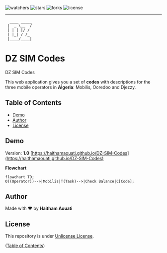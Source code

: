 ![watchers](https://custom-icon-badges.demolab.com/github/watchers/haithamaouati/DZ-SIM-Codes?logo=eye)
![stars](https://custom-icon-badges.demolab.com/github/stars/haithamaouati/DZ-SIM-Codes?logo=star)
![forks](https://custom-icon-badges.demolab.com/github/forks/haithamaouati/DZ-SIM-Codes?logo=repo-forked)
![license](https://custom-icon-badges.demolab.com/github/license/haithamaouati/DZ-SIM-Codes?logo=law)
___
```
  ____ _____
 |  _ \__  /
 | | | |/ / 
 | |_| / /_ 
 |____/____|
```

# DZ SIM Codes
DZ SIM Codes

This web application gives you a set of **codes** with descriptions for the three mobile operators in **Algeria**: Mobilis, Ooredoo and Djezzy.

## Table of Contents
- [Demo](#demo)
- [Author](#author)
- [License](#license)

## Demo
Version: **1.0**
[https://haithamaouati.github.io/DZ-SIM-Codes](https://haithamaouati.github.io/DZ-SIM-Codes)

**Flowchart**

```mermaid
flowchart TD;
O((Operator))-->|Mobilis|T(Task)-->|Check Balance|C[Code];
```

## Author
Made with :heart: by **Haitham Aouati**

## License
This repository is under [Unlicense License](https://github.com/haithamaouati/DZ-SIM-Codes/blob/main/LICENSE).

([Table of Contents](#table-of-contents))
